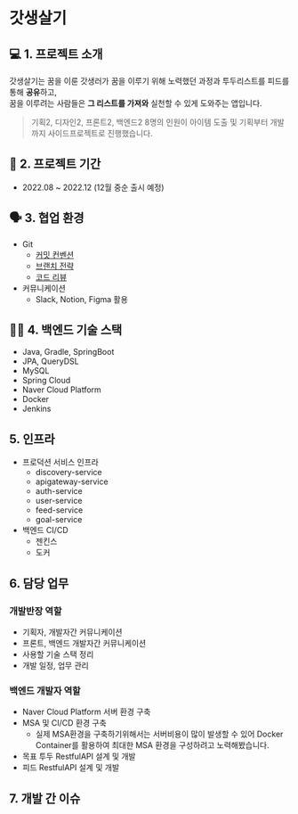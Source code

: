 # 갓생살기

## 💻 1. 프로젝트 소개
갓생살기는 꿈을 이룬 갓생러가 꿈을 이루기 위해 노력했던 과정과 투두리스트를 피드를 통해 **공유**하고, <br>
꿈을 이루려는 사람들은 **그 리스트를 가져와** 실천할 수 있게 도와주는 앱입니다.
> 기획2, 디자인2, 프론트2, 백엔드2 8명의 인원이 아이템 도출 및 기획부터 개발까지 사이드프로젝트로 진행했습니다.

## 📅 2. 프로젝트 기간
- 2022.08 ~ 2022.12 (12월 중순 출시 예정)

## 🗣 3. 협업 환경
- Git
  - [커밋 컨벤션](./git/%EA%B9%83%EC%BB%A8%EB%B2%A4%EC%85%98.md)
  - [브랜치 전략](./git/%EB%B8%8C%EB%9E%9C%EC%B9%98%EC%A0%84%EB%9E%B5.md)
  - [코드 리뷰](./git/%EC%BD%94%EB%93%9C%EB%A6%AC%EB%B7%B0%ED%94%84%EB%A1%9C%EC%84%B8%EC%8A%A4.md)
- 커뮤니케이션
  - Slack, Notion, Figma 활용

## 🧑‍💻 4. 백엔드 기술 스택
- Java, Gradle, SpringBoot
- JPA, QueryDSL
- MySQL
- Spring Cloud
- Naver Cloud Platform
- Docker
- Jenkins

## 5. 인프라
- 프로덕션 서비스 인프라
  - discovery-service
  - apigateway-service
  - auth-service
  - user-service
  - feed-service
  - goal-service
- 백엔드 CI/CD
  - 젠킨스
  - 도커

## 6. 담당 업무
### 개발반장 역할
- 기획자, 개발자간 커뮤니케이션
- 프론트, 백엔드 개발자간 커뮤니케이션
- 사용할 기술 스택 정리
- 개발 일정, 업무 관리
### 백엔드 개발자 역할
- Naver Cloud Platform 서버 환경 구축
- MSA 및 CI/CD 환경 구축
  - 실제 MSA환경을 구축하기위해서는 서버비용이 많이 발생할 수 있어 Docker Container를 활용하여 최대한 MSA 환경을 구성하려고 노력해봤습니다.
- 목표 투두 RestfulAPI 설계 및 개발
- 피드 RestfulAPI 설계 및 개발

## 7. 개발 간 이슈
